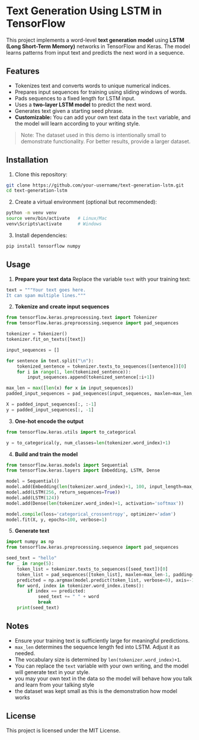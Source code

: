 # Text Generation Using LSTM in TensorFlow

This project implements a word-level **text generation model** using **LSTM (Long Short-Term Memory)** networks in TensorFlow and Keras. The model learns patterns from input text and predicts the next word in a sequence.

## Features

* Tokenizes text and converts words to unique numerical indices.
* Prepares input sequences for training using sliding windows of words.
* Pads sequences to a fixed length for LSTM input.
* Uses a **two-layer LSTM model** to predict the next word.
* Generates text given a starting seed phrase.
* **Customizable:** You can add your own text data in the `text` variable, and the model will learn according to your writing style.

> Note: The dataset used in this demo is intentionally small to demonstrate functionality. For better results, provide a larger dataset.

## Installation

1. Clone this repository:

```bash
git clone https://github.com/your-username/text-generation-lstm.git
cd text-generation-lstm
```

2. Create a virtual environment (optional but recommended):

```bash
python -m venv venv
source venv/bin/activate   # Linux/Mac
venv\Scripts\activate      # Windows
```

3. Install dependencies:

```bash
pip install tensorflow numpy
```

## Usage

1. **Prepare your text data**
   Replace the variable `text` with your training text:

```python
text = """Your text goes here.
It can span multiple lines."""
```

2. **Tokenize and create input sequences**

```python
from tensorflow.keras.preprocessing.text import Tokenizer
from tensorflow.keras.preprocessing.sequence import pad_sequences

tokenizer = Tokenizer()
tokenizer.fit_on_texts([text])

input_sequences = []

for sentence in text.split("\n"):
    tokenized_sentence = tokenizer.texts_to_sequences([sentence])[0]
    for i in range(1, len(tokenized_sentence)):
        input_sequences.append(tokenized_sentence[:i+1])

max_len = max([len(x) for x in input_sequences])
padded_input_sequences = pad_sequences(input_sequences, maxlen=max_len, padding='pre')

X = padded_input_sequences[:, :-1]
y = padded_input_sequences[:, -1]
```

3. **One-hot encode the output**

```python
from tensorflow.keras.utils import to_categorical

y = to_categorical(y, num_classes=len(tokenizer.word_index)+1)
```

4. **Build and train the model**

```python
from tensorflow.keras.models import Sequential
from tensorflow.keras.layers import Embedding, LSTM, Dense

model = Sequential()
model.add(Embedding(len(tokenizer.word_index)+1, 100, input_length=max_len-1))
model.add(LSTM(256, return_sequences=True))
model.add(LSTM(124))
model.add(Dense(len(tokenizer.word_index)+1, activation='softmax'))

model.compile(loss='categorical_crossentropy', optimizer='adam')
model.fit(X, y, epochs=100, verbose=1)
```

5. **Generate text**

```python
import numpy as np
from tensorflow.keras.preprocessing.sequence import pad_sequences

seed_text = "hello"
for _ in range(5):
    token_list = tokenizer.texts_to_sequences([seed_text])[0]
    token_list = pad_sequences([token_list], maxlen=max_len-1, padding='pre')
    predicted = np.argmax(model.predict(token_list, verbose=0), axis=-1)
    for word, index in tokenizer.word_index.items():
        if index == predicted:
            seed_text += " " + word
            break
    print(seed_text)
```

## Notes

* Ensure your training text is sufficiently large for meaningful predictions.
* `max_len` determines the sequence length fed into LSTM. Adjust it as needed.
* The vocabulary size is determined by `len(tokenizer.word_index)+1`.
* You can replace the `text` variable with your own writing, and the model will generate text in your style.
* you may your own text in the data so the model will behave how you talk and learn from your talking style
* the dataset was kept small as this is the demonstration how model works

## License

This project is licensed under the MIT License.
